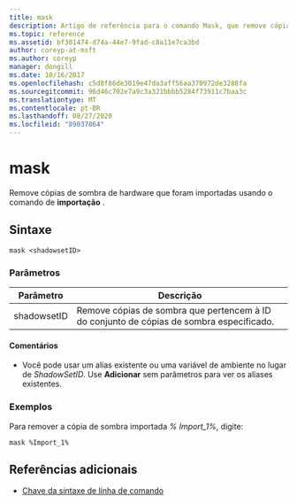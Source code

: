 ```yaml
---
title: mask
description: Artigo de referência para o comando Mask, que remove cópias de sombra de hardware que foram importadas usando o comando Import.
ms.topic: reference
ms.assetid: bf301474-d74a-44e7-9fad-c8a11e7ca3bd
author: coreyp-at-msft
ms.author: coreyp
manager: dongill
ms.date: 10/16/2017
ms.openlocfilehash: c5d8f86de3019e47da3aff56aa370972de3288fa
ms.sourcegitcommit: 96d46c702e7a9c3a321bbbb5284f73911c7baa3c
ms.translationtype: MT
ms.contentlocale: pt-BR
ms.lasthandoff: 08/27/2020
ms.locfileid: "89037864"
---
```

# <a name="mask"></a>mask

Remove cópias de sombra de hardware que foram importadas usando o comando de **importação** .

## <a name="syntax"></a>Sintaxe

```
mask <shadowsetID>
```

### <a name="parameters"></a>Parâmetros

| Parâmetro | Descrição |
| --------- | ----------- |
| shadowsetID | Remove cópias de sombra que pertencem à ID do conjunto de cópias de sombra especificado. |

#### <a name="remarks"></a>Comentários

- Você pode usar um alias existente ou uma variável de ambiente no lugar de *ShadowSetID*. Use **Adicionar** sem parâmetros para ver os aliases existentes.

### <a name="examples"></a>Exemplos

Para remover a cópia de sombra importada *% Import_1%*, digite:

```
mask %Import_1%
```

## <a name="additional-references"></a>Referências adicionais

- [Chave da sintaxe de linha de comando](command-line-syntax-key.md)
